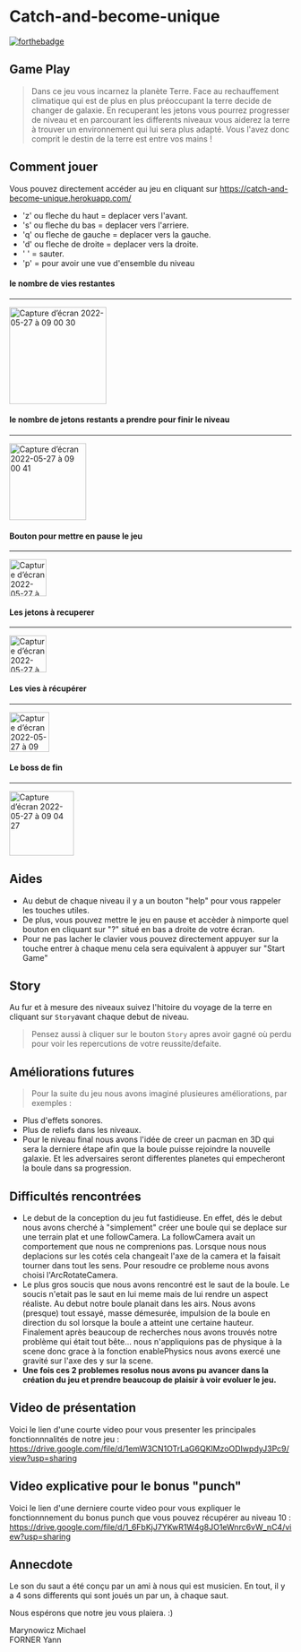 # Catch-and-become-unique
[![forthebadge](http://forthebadge.com/images/badges/built-with-love.svg)](http://forthebadge.com)


**Game Play**
---
> Dans ce jeu vous incarnez la planète Terre. Face au rechauffement climatique qui est de plus en plus préoccupant la terre decide de changer de galaxie. En recuperant les jetons vous pourrez progresser de niveau et en parcourant les differents niveaux vous aiderez la terre à trouver un environnement qui lui sera plus adapté. Vous l'avez donc comprit le destin de la terre est entre vos mains !

**Comment jouer**
---
Vous pouvez directement accéder au jeu en cliquant sur <a href="https://catch-and-become-unique.herokuapp.com/">https://catch-and-become-unique.herokuapp.com/</a>
- 'z' ou fleche du haut = deplacer vers l'avant. 
- 's' ou fleche du bas = deplacer vers l'arriere. 
- 'q' ou fleche de gauche = deplacer vers la gauche. 
- 'd' ou fleche de droite = deplacer vers la droite. 
- ' ' = sauter. 
- 'p' = pour avoir une vue d'ensemble du niveau

#### le nombre de vies restantes
---
<img width="173" alt="Capture d’écran 2022-05-27 à 09 00 30" src="https://user-images.githubusercontent.com/79304440/170649502-296173f4-f7d0-43b7-a8d4-4b803ce92900.png">

#### le nombre de jetons restants a prendre pour finir le niveau
---
<img width="137" alt="Capture d’écran 2022-05-27 à 09 00 41" src="https://user-images.githubusercontent.com/79304440/170649829-67eba81b-2b91-4fef-83e1-e5628c08cecc.png">


#### Bouton pour mettre en pause le jeu
---
<img width="66" alt="Capture d’écran 2022-05-27 à 09 01 03" src="https://user-images.githubusercontent.com/79304440/170649848-749f2e5a-b62b-4e5d-96cd-b9cc882cacf1.png">


#### Les jetons à recuperer 
---
<img width="66" alt="Capture d’écran 2022-05-27 à 09 02 03" src="https://user-images.githubusercontent.com/79304440/170649882-2f1f9d8f-eb0d-4ca2-b5a8-7b2e1ca5a499.png">


#### Les vies à récupérer
---
<img width="71" alt="Capture d’écran 2022-05-27 à 09 02 46" src="https://user-images.githubusercontent.com/79304440/170649958-1d15b8e5-91c9-4d87-978b-db3958f3556f.png">

#### Le boss de fin
---
<img width="115" alt="Capture d’écran 2022-05-27 à 09 04 27" src="https://user-images.githubusercontent.com/79304440/170649906-6f53b722-8295-497a-b92e-1594c4f3d3ae.png">


**Aides**
---
* Au debut de chaque niveau il y a un bouton "help" pour vous rappeler les touches utiles.
* De plus, vous pouvez mettre le jeu en pause et accèder à nimporte quel bouton en cliquant sur "?" situé en bas a droite de votre écran.
* Pour ne pas lacher le clavier vous pouvez directement appuyer sur la touche entrer à chaque menu cela sera equivalent à appuyer sur "Start Game"

**Story**
---
Au fur et à mesure des niveaux suivez l'hitoire du voyage de la terre en cliquant sur ``Story``avant chaque debut de niveau.
> Pensez aussi à cliquer sur le bouton ``Story`` apres avoir gagné où perdu pour voir les repercutions de votre reussite/defaite.

**Améliorations futures**
---
> Pour la suite du jeu nous avons imaginé plusieures améliorations, par exemples : 
- Plus d'effets sonores.
- Plus de reliefs dans les niveaux.
- Pour le niveau final nous avons l'idée de creer un pacman en 3D qui sera la derniere étape afin que la boule puisse rejoindre la nouvelle galaxie. Et les adversaires seront differentes planetes qui empecheront la boule dans sa progression.

**Difficultés rencontrées**
---
- Le debut de la conception du jeu fut fastidieuse. En effet, dés le debut nous avons cherché à "simplement" créer une boule qui se deplace sur une terrain plat et une followCamera. La followCamera avait un comportement que nous ne comprenions pas. Lorsque nous nous deplacions sur les cotés cela changeait l'axe de la camera et la faisait tourner dans tout les sens. Pour resoudre ce probleme nous avons choisi l'ArcRotateCamera.
-  Le plus gros soucis que nous avons rencontré est le saut de la boule. Le soucis n'etait pas le saut en lui meme mais de lui rendre un aspect réaliste. Au debut notre boule planait dans les airs. Nous avons (presque) tout essayé, masse démesurée, impulsion de la boule en direction du sol lorsque la boule a atteint une certaine hauteur. Finalement après beaucoup de recherches nous avons trouvés notre problème qui était tout bête... nous n'appliquions pas de physique à la scene donc grace à la fonction enablePhysics nous avons exercé une gravité sur l'axe des y sur la scene.
-  **Une fois ces 2 problemes resolus nous avons pu avancer dans la création du jeu et prendre beaucoup de plaisir à voir evoluer le jeu.**

**Video de présentation**
---
Voici le lien d'une courte video pour vous presenter les principales fonctionnnalités de notre jeu : <a href="https://drive.google.com/file/d/1emW3CN1OTrLaG6QKlMzoODIwpdyJ3Pc9/view?usp=sharing">https://drive.google.com/file/d/1emW3CN1OTrLaG6QKlMzoODIwpdyJ3Pc9/view?usp=sharing</a>

**Video explicative pour le bonus "punch"**
---
Voici le lien d'une derniere courte video pour vous expliquer le fonctionnnement du bonus punch que vous pouvez récupérer au niveau 10 : <a href="https://drive.google.com/file/d/1_6FbKjJ7YKwR1W4g8JO1eWnrc6vW_nC4/view?usp=sharing">https://drive.google.com/file/d/1_6FbKjJ7YKwR1W4g8JO1eWnrc6vW_nC4/view?usp=sharing</a>

**Annecdote**
---
Le son du saut a été conçu par un ami à nous qui est musicien. En tout, il y a 4 sons differents qui sont joués un par un, à chaque saut.


Nous espérons que notre jeu vous plaiera. :)

Marynowicz Michael   
FORNER Yann
